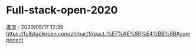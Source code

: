 # Full-stack-open-2020

進度 : 2020/05/17 12:39
https://fullstackopen.com/zh/part1/react_%E7%AE%80%E4%BB%8B#component